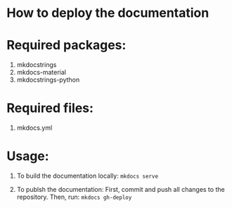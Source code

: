 # How to deploy the documentation

# Required packages:
1. mkdocstrings
2. mkdocs-material
3. mkdocstrings-python

# Required files:
1. mkdocs.yml

# Usage:
1. To build the documentation locally:
`mkdocs serve`

2. To publsh the documentation:
First, commit and push all changes to the repository.
Then, run: `mkdocs gh-deploy`